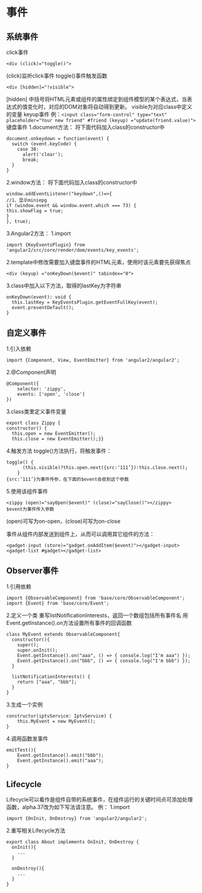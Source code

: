 # 事件
## 系统事件
click事件
```
<div (click)="toggle()">
```
(click)监听click事件
toggle()事件触发函数
```
<div [hidden]="!visible">
```
[hidden] 中括号将HTML元素或组件的属性绑定到组件模型的某个表达式，当表达式的值变化时，对应的DOM对象将自动得到更新。
visible为对应class中定义的变量
keyup事件
例：``<input class="form-control" type="text" placeholder="Your new friend" #friend (keyup) ="update(friend.value)">``
键盘事件
1.document方法：
将下面代码加入class的constructor中
```
document.onkeydown = function(event) {
  switch (event.keyCode) {
    case 38:
      alert('clear');
      break;
  }
}
```

2.window方法：
将下面代码加入class的constructor中

```
window.addEventListener("keydown",()=>{
//1、显示miniepg
if (window.event && window.event.which === 73) {
this.showFlag = true;
}
}, true);
```

3.Angular2方法：
1.import
```
import {KeyEventsPlugin} from 'angular2/src/core/render/dom/events/key_events';
```

2.template中修改需要加入键盘事件的HTML元素，使用时该元素要先获得焦点
```
<div (keyup) ="onKeyDown($event)" tabindex="0">
```

3.class中加入以下方法，取得的lastKey为字符串
```
onKeyDown(event): void {
  this.lastKey = KeyEventsPlugin.getEventFullKey(event);
  event.preventDefault();
}
```

## 自定义事件
1.引入依赖
```
import {Component, View, EventEmitter} from 'angular2/angular2';
```

2.@Component声明
```
@Component({
    selector: 'zippy',
    events: ['open', 'close']
})
```

3.class类里定义事件变量
```
export class Zippy {
constructor() {
  this.open = new EventEmitter();
  this.close = new EventEmitter();}}
```

4.触发方法
toggle()方法执行，将触发事件：
```
toggle() {
      (this.visible)?this.open.next({src:’111’}):this.close.next();
    }
{src:’111’}为事件传参，在下面的$event会收到这个参数
```

5.使用该组件事件
```
<zippy (open)="sayOpen($event)" (close)="sayClose()"></zippy>
$event为事件传入参数
```
(open)可写为on-open，(close)可写为on-close

事件从组件内部发送到组件上，从而可以调用其它组件的方法：
```
<gadget-input (store)="gadget.onAddItem($event)"></gadget-input>
<gadget-list #gadget></gadget-list>
```

## Observer事件
1.引用依赖
```
import {ObservableComponent} from 'base/core/ObservableComponent';
import {Event} from 'base/core/Event';
```

2.定义一个类
重写listNotificationInterests，返回一个数组包括所有事件名
用Event.getInstance().on方法设置所有事件的回调函数
```
class MyEvent extends ObservableComponent{
  constructor(){
    super();
    super.onInit();
    Event.getInstance().on("aaa", () => { console.log("I'm aaa") });
    Event.getInstance().on("bbb", () => { console.log("I'm bbb") });
  }

  listNotificationInterests() {
    return ["aaa", "bbb"];
  }
}
```

3.生成一个实例
```
constructor(iptvService: IptvService) {
    this.MyEvent = new MyEvent();
}
```

4.调用函数发事件
```
emitTest(){
    Event.getInstance().emit("bbb");
    Event.getInstance().emit("aaa");
}
```

## Lifecycle
Lifecycle可以看作是组件自带的系统事件，在组件运行的关键时间点可添加处理函数，alpha.37改为如下写法请注意。
例：
1.import
```
import {OnInit, OnDestroy} from 'angular2/angular2';
```

2.重写相关Lifecycle方法
```
export class About implements OnInit, OnDestroy {
  onInit(){
    ...
  }

  onDestroy(){
    ...
  }
}
```